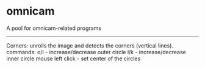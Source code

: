omnicam
=======

A pool for omnicam-related programs

-----
Corners:	unrolls the image and detects the corners (vertical lines).
	commands:
		o/i - increase/decrease outer circle
		l/k - increase/decrease inner circle
		mouse left click - set center of the circles